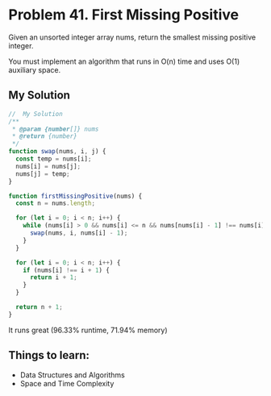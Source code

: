 # Problem 41. First Missing Positive

Given an unsorted integer array nums, return the smallest missing positive integer.

You must implement an algorithm that runs in O(n) time and uses O(1) auxiliary space.

## My Solution

```js
//  My Solution
/**
 * @param {number[]} nums
 * @return {number}
 */
function swap(nums, i, j) {
  const temp = nums[i];
  nums[i] = nums[j];
  nums[j] = temp;
}

function firstMissingPositive(nums) {
  const n = nums.length;

  for (let i = 0; i < n; i++) {
    while (nums[i] > 0 && nums[i] <= n && nums[nums[i] - 1] !== nums[i]) {
      swap(nums, i, nums[i] - 1);
    }
  }

  for (let i = 0; i < n; i++) {
    if (nums[i] !== i + 1) {
      return i + 1;
    }
  }

  return n + 1;
}
```

It runs great (96.33% runtime, 71.94% memory)

## Things to learn:

- Data Structures and Algorithms
- Space and Time Complexity
